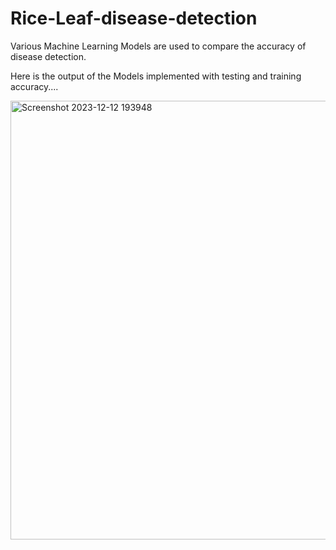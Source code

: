 # Rice-Leaf-disease-detection
Various Machine Learning Models are used to compare the accuracy of disease detection.


Here is the output of the Models implemented with testing and training accuracy....



<img width="702" alt="Screenshot 2023-12-12 193948" src="https://github.com/BhAvYa010/Rice-Leaf-disease-detection/assets/96838352/3af82203-8663-4fd8-8492-ccbfa1310e8d">
